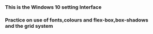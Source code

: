 ### This is the Windows 10 setting Interface
### Practice on use of fonts,colours and flex-box,box-shadows and the grid system